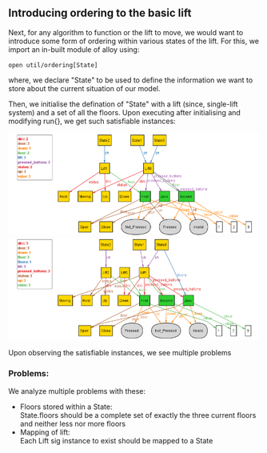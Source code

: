 ## Introducing ordering to the basic lift

Next, for any algorithm to function or the lift to move, we would want to introduce some form of ordering within various states of the lift. For this, we import an in-built module of alloy using:
```
open util/ordering[State]
```
where, we declare "State" to be used to define the information we want to store about the current situation of our model.

Then, we initialise the defination of "State" with a lift (since, single-lift system) and a set of all the floors.
Upon executing after initialising and modifying run{}, we get such satisfiable instances:

![Alloy_Diagram](6_Ordering_Lift_1.png)
![Alloy_Diagram](6_Ordering_Lift_2.png)

Upon observing the satisfiable instances, we see multiple problems

### Problems:

We analyze multiple problems with these:

- Floors stored within a State: <br>
State.floors should be a complete set of exactly the three current floors and neither less nor more floors
- Mapping of lift: <br>
Each Lift sig instance to exist should be mapped to a State 
